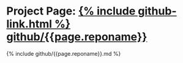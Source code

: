 # Project Page: [{% include github-link.html %} github/{{page.reponame}}](https://github.com/{{site.github_username}}/{{page.reponame}})

{% include github/{{page.reponame}}.md %}
